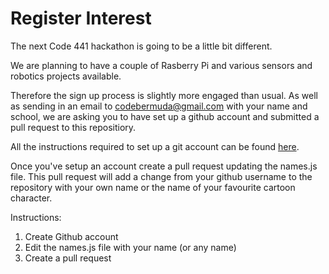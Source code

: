 # Register Interest

The next Code 441 hackathon is going to be a little bit different.

We are planning to have a couple of Rasberry Pi and various sensors and robotics projects available.

Therefore the sign up process is slightly more engaged than usual. As well as sending in an email to codebermuda@gmail.com with your name and school, we are asking you to have set up a github account and submitted a pull request to this repositiory.

All the instructions required to set up a git account can be found [here](https://www.freecodecamp.org/news/a-beginners-guide-to-git-how-to-create-your-first-github-project-c3ff53f56861/).

Once you've setup an account create a pull request updating the names.js file. This pull request will add a change from your github username to the repository with your own name or the name of your favourite cartoon character.

Instructions:

1. Create Github account
2. Edit the names.js file with your name (or any name)
3. Create a pull request
